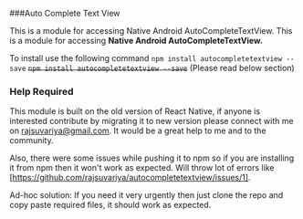 ###Auto Complete Text View
 
This is a module for accessing Native Android AutoCompleteTextView.
This is a module for accessing **Native Android AutoCompleteTextView.**
 
 To install use the following command
`npm install autocompletetextview --save`
~~`npm install autocompletetextview --save`~~ (Please read below section)

### Help Required

This module is built on the old version of React Native, if anyone is interested contribute by migrating it to new version please connect with me on rajsuvariya@gmail.com. It would be a great help to me and to the community.

Also, there were some issues while pushing it to npm so if you are installing it from npm then it won't work as expected. Will throw lot of errors like [https://github.com/rajsuvariya/autocompletetextview/issues/1].

Ad-hoc solution: If you need it very urgently then just clone the repo and copy paste required files, it should work as expected.
